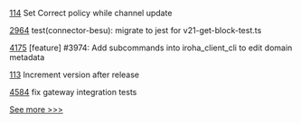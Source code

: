 
[114](https://github.com/hyperledger-labs/hlf-connector/pull/114) Set Correct policy while channel update

[2964](https://github.com/hyperledger/cacti/pull/2964) test(connector-besu): migrate to jest for v21-get-block-test.ts

[4175](https://github.com/hyperledger/iroha/pull/4175) [feature] #3974: Add subcommands into iroha_client_cli to edit domain metadata

[113](https://github.com/hyperledger-labs/hlf-connector/pull/113) Increment version after release

[4584](https://github.com/hyperledger/fabric/pull/4584) fix gateway integration tests


[See more >>>](https://start-here.hyperledger.org/pull-requests)
